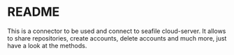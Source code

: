 # README #

This is a connector to be used and connect to seafile cloud-server. It allows to share repositories, create accounts, delete accounts and much more, just have a look at the methods.
